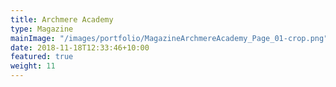 ```yaml
---
title: Archmere Academy
type: Magazine
mainImage: "/images/portfolio/MagazineArchmereAcademy_Page_01-crop.png"
date: 2018-11-18T12:33:46+10:00
featured: true
weight: 11
---
```

